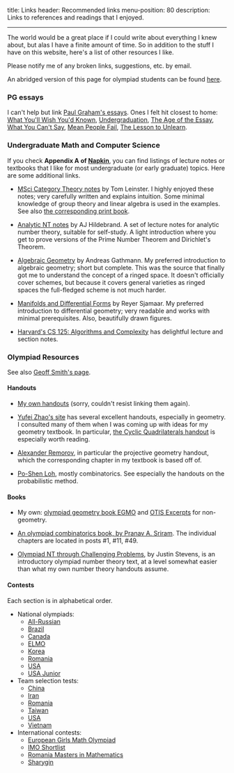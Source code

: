 title: Links
header: Recommended links
menu-position: 80
description: Links to references and readings that I enjoyed.

---

The world would be a great place if I could write about everything I knew about,
but alas I have a finite amount of time.
So in addition to the stuff I have on this website,
here's a list of other resources I like.

Please notify me of any broken links, suggestions, etc. by email.

An abridged version of this page for olympiad students
can be found [here](wherestart.html).

### PG essays

I can't help but link
[Paul Graham's essays](http://www.paulgraham.com/articles.html).
Ones I felt hit closest to home:
[What You'll Wish You'd Known](http://www.paulgraham.com/hs.html),
[Undergraduation](http://www.paulgraham.com/college.html),
[The Age of the Essay](http://www.paulgraham.com/essay.html),
[What You Can't Say](http://www.paulgraham.com/say.html),
[Mean People Fail](http://www.paulgraham.com/mean.html),
[The Lesson to Unlearn](http://www.paulgraham.com/lesson.html).

### Undergraduate Math and Computer Science

If you check **Appendix A of [Napkin](napkin.html)**,
you can find listings of lecture notes or textbooks
that I like for most undergraduate (or early graduate) topics.
Here are some additional links.

* [MSci Category Theory notes](https://arxiv.org/abs/1612.09375) by Tom Leinster.
  I highly enjoyed these notes; very carefully written and explains intuition.
  Some minimal knowledge of group theory and linear algebra is used in the examples.
  See also [the corresponding print book](http://www.maths.ed.ac.uk/~tl/bct/).

* [Analytic NT notes](http://www.math.illinois.edu/~hildebr/ant/) by AJ Hildebrand.
  A set of lecture notes for analytic number theory, suitable for self-study.
  A light introduction where you get to prove versions of the Prime Number Theorem and Dirichlet's Theorem.

* [Algebraic Geometry](http://www.mathematik.uni-kl.de/agag/mitglieder/professoren/gathmann/notes/alggeom/) by Andreas Gathmann.
  My preferred introduction to algebraic geometry; short but complete.
  This was the source that finally got me to understand the concept of a ringed space.
  It doesn't officially cover schemes, but because it covers general varieties as ringed spaces the full-fledged scheme is not much harder.

* [Manifolds and Differential Forms](http://www.math.cornell.edu/~sjamaar/manifolds/) by Reyer Sjamaar.
  My preferred introduction to differential geometry; very readable and works with minimal prerequisites.
  Also, beautifully drawn figures.

* [Harvard's CS 125: Algorithms and Complexity](http://people.seas.harvard.edu/~cs125/) has delightful lecture and section notes.

### Olympiad Resources

See also [Geoff Smith's page](http://people.bath.ac.uk/masgcs/advice.html).

#### Handouts

* [My own handouts](olympiad.html) (sorry, couldn't resist linking them again).

* [Yufei Zhao's site](http://yufeizhao.com/olympiad.html) has several excellent handouts,
  especially in geometry.
  I consulted many of them when I was coming up
  with ideas for my geometry textbook.
  In particular, [the Cyclic Quadrilaterals handout](http://yufeizhao.com/olympiad/cyclic_quad.pdf)
   is especially worth reading.

* [Alexander Remorov](http://alexanderrem.weebly.com/math-competitions.html),
  in particular the projective geometry handout,
  which the corresponding chapter in my textbook is based off of.

* [Po-Shen Loh](http://math.cmu.edu/~ploh/olympiad.shtml), mostly combinatorics. See especially the handouts on the probabilistic method.

#### Books

* My own: [olympiad geometry book EGMO](geombook.html)
  and [OTIS Excerpts](excerpts.html) for non-geometry.

* [An olympiad combinatorics book, by Pranav A. Sriram](http://www.artofproblemsolving.com/community/c6h601134). The individual chapters are located in posts #1, #11, #49.

* [Olympiad NT through Challenging Problems](http://s3.amazonaws.com/aops-cdn.artofproblemsolving.com/resources/articles/olympiad-number-theory.pdf), by Justin Stevens,
  is an introductory olympiad number theory text,
  at a level somewhat easier than what my own number theory handouts assume.

#### Contests

Each section is in alphabetical order.

+ National olympiads:
	* [All-Russian](https://aops.com/community/c3371_allrussian_olympiad)
	* [Brazil](https://aops.com/community/c3273)
	* [Canada](https://aops.com/community/c3277)
	* [ELMO](problems.html)
	* [Korea](https://aops.com/community/c3383_korea_national_olympiad)
	* [Romania](https://aops.com/community/c3365)
	* [USA](problems.html)
	* [USA Junior](problems.html)
+ Team selection tests:
	* [China](https://aops.com/community/c3282)
	* [Iran](https://aops.com/community/c3321)
	* [Romania](https://aops.com/community/c3366)
	* [Taiwan](https://aops.com/community/c41558)
	* [USA](problems.html)
	* [Vietnam](https://aops.com/community/c3442)
+ International contests:
	* [European Girls Math Olympiad](https://www.egmo.org/egmos/)
	* [IMO Shortlist](http://imo-official.org/problems.aspx)
	* [Romania Masters in Mathematics](http://rmms.lbi.ro/)
	* [Sharygin](http://www.aops.com/community/c3372_sharygin_geometry_olympiad)
